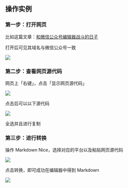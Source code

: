 ## 操作实例

### 第一步：打开网页

比如这篇文章：[和微信公众号编辑器战斗的日子](https://mp.weixin.qq.com/s?__biz=MzU5MTcyOTQ5OA==&mid=2247484561&idx=1&sn=5e9c59a70d3218eaed26e90847b5ba5f&chksm=fe2bc2a4c95c4bb281fb0134c2761b8f461453bef357f3b3f4500d90b3793bc6022b859a04d3&token=1985553552&lang=zh_CN#rd)

打开后可见其域名与微信公众号一致

![](https://imgkr.cn-bj.ufileos.com/f201ac34-e61d-4d87-a4b1-bba4ed2441db.png)

### 第二步：查看网页源代码

网页上「右键」，点击「显示网页源代码」

![](https://imgkr.cn-bj.ufileos.com/804afed5-73f7-4de8-b501-4bb2b098617c.png)

点击后可以以下源代码

![](https://imgkr.cn-bj.ufileos.com/77c1d6a3-e885-4498-824f-a915bd8466b5.png)

全选并且进行复制

### 第三步：进行转换

操作 Markdown Nice，选择对应的平台以及粘贴网页源代码

![](https://imgkr.cn-bj.ufileos.com/a26fdbac-98e8-4d99-83b6-099f6fcc5b08.png)

点击转换，即可成功在编辑器中得到 Markdown

![](https://imgkr.cn-bj.ufileos.com/572cf7df-459e-4944-8bf1-1e76f799f5ac.png)